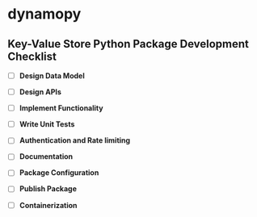 # dynamopy
## Key-Value Store Python Package Development Checklist

- [ ] **Design Data Model**
- [ ] **Design APIs**
- [ ] **Implement Functionality**
- [ ] **Write Unit Tests**
- [ ] **Authentication and Rate limiting**
- [ ] **Documentation**
- [ ] **Package Configuration**
- [ ] **Publish Package**
- [ ] **Containerization**

